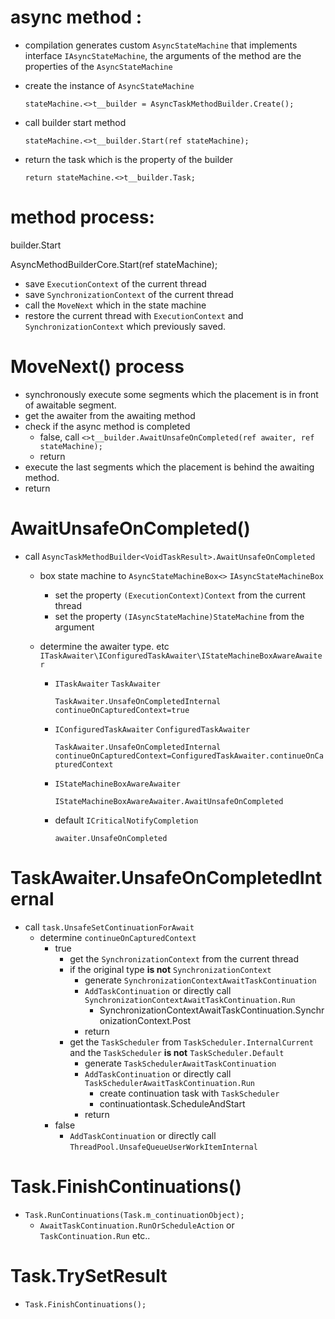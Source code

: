 # async method :

 - compilation generates custom  `AsyncStateMachine` that implements interface `IAsyncStateMachine`, the arguments of the method are the properties of the  `AsyncStateMachine`

 - create the instance of `AsyncStateMachine`

   `stateMachine.<>t__builder = AsyncTaskMethodBuilder.Create();`

 - call builder start method

   `stateMachine.<>t__builder.Start(ref stateMachine);`

- return the task which is the property of the builder

  `return stateMachine.<>t__builder.Task;`

# method process:

builder.Start 

AsyncMethodBuilderCore.Start(ref stateMachine); 

- save `ExecutionContext` of the current thread
- save `SynchronizationContext` of the current thread
- call the `MoveNext`  which in the state machine
- restore the current thread with `ExecutionContext` and  `SynchronizationContext` which    previously saved.

# MoveNext() process

- synchronously execute some segments which the placement is in front of awaitable segment.
- get the awaiter from the awaiting method
- check if the async method is completed
  - false, call `<>t__builder.AwaitUnsafeOnCompleted(ref awaiter, ref stateMachine);`
  - return
- execute the last segments which the placement is behind the awaiting method.
- return

# AwaitUnsafeOnCompleted()

- call `AsyncTaskMethodBuilder<VoidTaskResult>.AwaitUnsafeOnCompleted`

  - box state machine to `AsyncStateMachineBox<>`  `IAsyncStateMachineBox` 

    - set the property `(ExecutionContext)Context` from the current thread
    - set the property `(IAsyncStateMachine)StateMachine` from the argument

  - determine the awaiter type. etc `ITaskAwaiter\IConfiguredTaskAwaiter\IStateMachineBoxAwareAwaiter`

    - `ITaskAwaiter` `TaskAwaiter`

      `TaskAwaiter.UnsafeOnCompletedInternal`  `continueOnCapturedContext=true`

    - `IConfiguredTaskAwaiter`  `ConfiguredTaskAwaiter`

      `TaskAwaiter.UnsafeOnCompletedInternal` `continueOnCapturedContext=ConfiguredTaskAwaiter.continueOnCapturedContext`

    - `IStateMachineBoxAwareAwaiter`

      `IStateMachineBoxAwareAwaiter.AwaitUnsafeOnCompleted`

    - default `ICriticalNotifyCompletion`

      `awaiter.UnsafeOnCompleted`

# TaskAwaiter.UnsafeOnCompletedInternal

- call `task.UnsafeSetContinuationForAwait`
  - determine `continueOnCapturedContext`
    - true
      - get the `SynchronizationContext` from the current thread
      - if the original type **is not**  `SynchronizationContext` 
        - generate `SynchronizationContextAwaitTaskContinuation`
        - `AddTaskContinuation` or directly call `SynchronizationContextAwaitTaskContinuation.Run`
          - SynchronizationContextAwaitTaskContinuation.SynchronizationContext.Post
        - return
      - get the `TaskScheduler` from `TaskScheduler.InternalCurrent` and the `TaskScheduler` **is not** `TaskScheduler.Default`
        - generate `TaskSchedulerAwaitTaskContinuation`
        - `AddTaskContinuation` or directly call `TaskSchedulerAwaitTaskContinuation.Run`
          - create continuation task with `TaskScheduler`
          - continuationtask.ScheduleAndStart
        - return
    - false
      - `AddTaskContinuation` or directly call `ThreadPool.UnsafeQueueUserWorkItemInternal`

# Task.FinishContinuations()

- `Task.RunContinuations(Task.m_continuationObject);`
  - `AwaitTaskContinuation.RunOrScheduleAction` or `TaskContinuation.Run` etc..

# Task.TrySetResult

- `Task.FinishContinuations();`